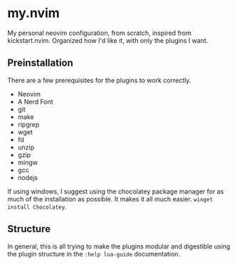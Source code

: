 # my.nvim
My personal neovim configuration, from scratch, inspired from kickstart.nvim. Organized how I'd like it, with only the plugins I want.

## Preinstallation
There are a few prerequisites for the plugins to work correctly. 

  - Neovim
  - A Nerd Font
  - git
  - make
  - ripgrep
  - wget
  - fd
  - unzip
  - gzip
  - mingw
  - gcc
  - nodejs

If using windows, I suggest using the chocolatey package manager for as much of the installation as possible. It makes it all much easier. `winget install Chocolatey`.

## Structure
In general, this is all trying to make the plugins modular and digestible using the plugin structure in the `:help lua-guide` documentation.
